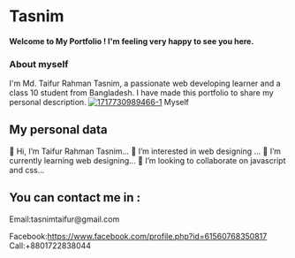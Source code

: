 # Tasnim
<!DOCTYPE html>
<html>
<head>
    <h4>Welcome to My Portfolio ! I'm feeling very happy to see you here.</h4>
</head>

<chest>
<h3>About myself </h3>
I'm Md. Taifur Rahman Tasnim, a passionate web developing learner and a class 10 student from Bangladesh. I have made this portfolio to share my personal description.  
</chest>
<a href="https://ibb.co/m6ZS0sF"><img src="https://i.ibb.co/6g9N8hJ/1717730989466-1.jpg" alt="1717730989466-1" border="0"></a>
Myself
<body>
<h2>My personal data</h2>
👋 Hi, I’m Taifur Rahman Tasnim...
👀 I’m interested in web designing ...
🌱 I’m currently learning web designing...
💞️ I’m looking to collaborate on javascript and css...
</body>
<footer>
<h2>You can contact me in :</h2>
    Email:tasnimtaifur@gmail.com 
 
Facebook:https://www.facebook.com/profile.php?id=61560768350817</a>
Call:+8801722838044
</footer>
    </html>
